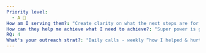 ```yaml
---
Priority level:
  - A 🥰
How am I serving them?: "Create clarity on what the next steps are for Eden - be a thought partner - deliver innovative ideas - build a business together "
How can they help me achieve what I need to achieve?: "Super power is getting teams productive - great coder "
RQ: 4
What's your outreach strat?: "Daily calls - weekly “how I helped & hurt the business” -  trello board "
---
```

